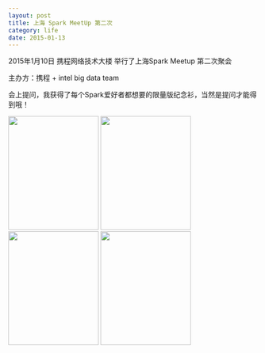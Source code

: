 ```yaml
---
layout: post
title: 上海 Spark MeetUp 第二次
category: life
date: 2015-01-13
---
```


2015年1月10日 携程网络技术大楼 举行了上海Spark Meetup 第二次聚会

主办方：携程 + intel big data team

会上提问，我获得了每个Spark爱好者都想要的限量版纪念衫，当然是提问才能得到哦！

<img style="width:182px;height:230px;" src="http://a1.qpic.cn/psb?/V14Xe88Z3oNG7m/CcNVAFxJKawKqq.J20SEGlghV*M7bqQDN907GVZ445M!/b/dDIsjeLhIgAA&bo=IAMrBLAEQAYFCNU!&rf=viewer_4"></img>
<img style="width:182px;height:230px;" src="http://a1.qpic.cn/psb?/V14Xe88Z3oNG7m/lKqF5SwOcQE82eNggiPa*ir18FZOAT90WjA5i3DUNSA!/b/dHpYJ.PoPwAA&bo=IAMrBLAEQAYFAN0!&rf=viewer_4" ></img>
<img style="width:182px;height:230px;" src="http://a3.qpic.cn/psb?/V14Xe88Z3oNG7m/9WdjT6p8AuWOhsJHgpzGuU.xWGnlmyyWetM58N8YfDM!/b/dFqaheLmIgAA&bo=IAMrBLAEQAYFAN0!&rf=viewer_4"></img>
<img style="width:182px;height:230px;" src="http://a1.qpic.cn/psb?/V14Xe88Z3oNG7m/quSK5variJ.mA62DDesp4zK.K7eNmjgoNpjfmJI8Spc!/b/dHDBH.PoPwAA&bo=IAMrBLAEQAYFAN0!&rf=viewer_4"></img>
